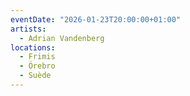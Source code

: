 ```yaml
---
eventDate: "2026-01-23T20:00:00+01:00"
artists:
  - Adrian Vandenberg
locations:
  - Frimis
  - Örebro
  - Suède
---
```

